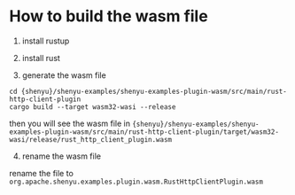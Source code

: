 # How to build the wasm file

1. install rustup

2. install rust

3. generate the wasm file

```shell
cd {shenyu}/shenyu-examples/shenyu-examples-plugin-wasm/src/main/rust-http-client-plugin
cargo build --target wasm32-wasi --release
```

then you will see the wasm file
in `{shenyu}/shenyu-examples/shenyu-examples-plugin-wasm/src/main/rust-http-client-plugin/target/wasm32-wasi/release/rust_http_client_plugin.wasm`

4. rename the wasm file

rename the file to `org.apache.shenyu.examples.plugin.wasm.RustHttpClientPlugin.wasm`
